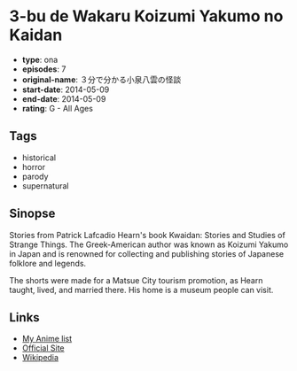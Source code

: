 # 3-bu de Wakaru Koizumi Yakumo no Kaidan

-   **type**: ona
-   **episodes**: 7
-   **original-name**: ３分で分かる小泉八雲の怪談
-   **start-date**: 2014-05-09
-   **end-date**: 2014-05-09
-   **rating**: G - All Ages

## Tags

-   historical
-   horror
-   parody
-   supernatural

## Sinopse

Stories from Patrick Lafcadio Hearn's book Kwaidan: Stories and Studies of Strange Things. The Greek-American author was known as Koizumi Yakumo in Japan and is renowned for collecting and publishing stories of Japanese folklore and legends.

The shorts were made for a Matsue City tourism promotion, as Hearn taught, lived, and married there. His home is a museum people can visit.

## Links

-   [My Anime list](https://myanimelist.net/anime/37666/3-bu_de_Wakaru_Koizumi_Yakumo_no_Kaidan)
-   [Official Site](http://鷹の爪.jp/matsue/kaidan/02.html#yakumo)
-   [Wikipedia](https://ja.wikipedia.org/wiki/%E7%A7%98%E5%AF%86%E7%B5%90%E7%A4%BE%E9%B7%B9%E3%81%AE%E7%88%AA)
